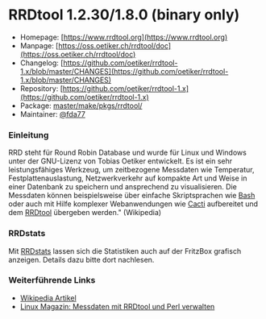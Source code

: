 # RRDtool 1.2.30/1.8.0 (binary only)
 - Homepage: [https://www.rrdtool.org](https://www.rrdtool.org)
 - Manpage: [https://oss.oetiker.ch/rrdtool/doc](https://oss.oetiker.ch/rrdtool/doc)
 - Changelog: [https://github.com/oetiker/rrdtool-1.x/blob/master/CHANGES](https://github.com/oetiker/rrdtool-1.x/blob/master/CHANGES)
 - Repository: [https://github.com/oetiker/rrdtool-1.x](https://github.com/oetiker/rrdtool-1.x)
 - Package: [master/make/pkgs/rrdtool/](https://github.com/Freetz-NG/freetz-ng/tree/master/make/pkgs/rrdtool/)
 - Maintainer: [@fda77](https://github.com/fda77)

### Einleitung

RRD steht für Round Robin Database und wurde für Linux und Windows unter
der GNU-Lizenz von Tobias Oetiker entwickelt. Es ist ein sehr
leistungsfähiges Werkzeug, um zeitbezogene Messdaten wie Temperatur,
Festplattenauslastung, Netzwerkverkehr auf kompakte Art und Weise in
einer Datenbank zu speichern und ansprechend zu visualisieren. Die
Messdaten können beispielsweise über einfache Skriptsprachen wie
[Bash](bash.md) oder auch mit Hilfe komplexer Webanwendungen
wie [Cacti](http://de.wikipedia.org/wiki/Cacti) aufbereitet
und dem [RRDtool](http://www.rrdtool.org/) übergeben werden."
(Wikipedia)

### RRDstats

Mit [RRDstats](rrdstats.md) lassen sich die Statistiken auch
auf der FritzBox grafisch anzeigen. Details dazu bitte dort nachlesen.

### Weiterführende Links

-   [Wikipedia Artikel](http://de.wikipedia.org/wiki/RRDtool)
-   [Linux Magazin: Messdaten mit RRDtool und Perl verwalten](http://www.linux-magazin.de/heft_abo/ausgaben/2004/06/daten_ausgesiebt)

